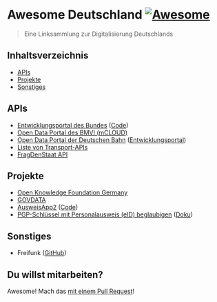 # Awesome Deutschland [![Awesome](https://awesome.re/badge.svg)](https://awesome.re)

> Eine Linksammlung zur Digitalisierung Deutschlands

## Inhaltsverzeichnis

- [APIs](#apis)
- [Projekte](#projekte)
- [Sonstiges](#sonstiges)

## APIs

- [Entwicklungsportal des Bundes](https://bund.dev/) ([Code](https://github.com/bundesAPI))
- [Open Data Portal des BMVI (mCLOUD)](https://www.mcloud.de/)
- [Open Data Portal der Deutschen Bahn](https://data.deutschebahn.com/dataset.groups.apis.html) ([Entwicklungsportal](https://developer.deutschebahn.com/))
- [Liste von Transport-APIs](https://github.com/public-transport/transport-apis)
- [FragDenStaat API](https://fragdenstaat.de/api/)

## Projekte

- [Open Knowledge Foundation Germany](https://github.com/okfde)
- [GOVDATA](https://www.govdata.de/)
- [AusweisApp2](https://www.ausweisapp.bund.de/ausweisapp2/) ([Code](https://github.com/Governikus/AusweisApp2))
- [PGP-Schlüssel mit Personalausweis (eID) beglaubigen](https://pgp.governikus.de/pgp/) ([Doku](https://www.governikus.de/sichere-identitaeten/openpgp-schluessel/))

## Sonstiges

- Freifunk ([GitHub](https://github.com/freifunk))

## Du willst mitarbeiten?

Awesome! Mach das [mit einem Pull Request](https://github.com/JonasGroeger/awesome-deutschland/issues/new)!
